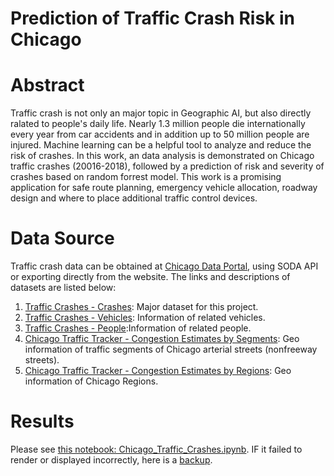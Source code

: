 # Prediction of Traffic Crash Risk in Chicago

# Abstract

Traffic crash is not only an major topic in Geographic AI, but also directly ralated to people's daily life. Nearly 1.3 million people die internationally every year from car accidents and in addition up to 50 million people are injured. Machine learning can be a helpful tool to analyze and reduce the risk of crashes. In this work, an data analysis is demonstrated on Chicago traffic crashes (20016-2018), followed by a prediction of risk and severity of crashes based on random forrest model. This work is a promising application for safe route planning, emergency vehicle allocation, roadway design and where to place additional traffic control devices.

# Data Source
Traffic crash data can be obtained at [Chicago Data Portal](https://data.cityofchicago.org/), using SODA API or exporting directly from the website. The links and descriptions of datasets are listed below:
1. [Traffic Crashes - Crashes](https://data.cityofchicago.org/Transportation/Traffic-Crashes-Crashes/85ca-t3if): Major dataset for this project.
2. [Traffic Crashes - Vehicles](https://data.cityofchicago.org/Transportation/Traffic-Crashes-Vehicles/68nd-jvt3): Information of related vehicles.
3. [Traffic Crashes - People](https://data.cityofchicago.org/Transportation/Traffic-Crashes-People/u6pd-qa9d):Information of related people.
4. [Chicago Traffic Tracker - Congestion Estimates by Segments](https://data.cityofchicago.org/Transportation/Chicago-Traffic-Tracker-Congestion-Estimates-by-Se/n4j6-wkkf): Geo information of traffic segments of Chicago arterial streets (nonfreeway streets).
5. [Chicago Traffic Tracker - Congestion Estimates by Regions](https://data.cityofchicago.org/Transportation/Chicago-Traffic-Tracker-Congestion-Estimates-by-Re/t2qc-9pjd): Geo information of Chicago Regions.

# Results
Please see [this notebook: Chicago_Traffic_Crashes.ipynb](https://github.com/shengbo-ma/Prediction-of-Traffic-Crash-Risk-in-Chicago/blob/master/Chicago_Traffic_Crashes.ipynb). IF it failed to render or displayed incorrectly, here is a [backup](https://nbviewer.jupyter.org/github/shengbo-ma/Prediction-of-Traffic-Crash-Risk-in-Chicago/blob/master/Chicago_Traffic_Crashes.ipynb).
